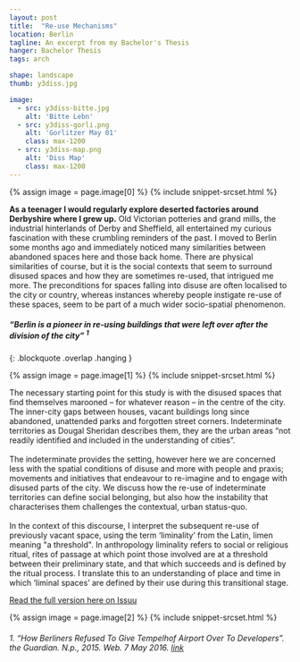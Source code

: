 ```yaml
---
layout: post
title:  "Re-use Mechanisms"
location: Berlin
tagline: An excerpt from my Bachelor's Thesis
hanger: Bachelor Thesis
tags: arch

shape: landscape
thumb: y3diss.jpg

image:
  - src: y3diss-bitte.jpg
    alt: 'Bitte Lebn'
  - src: y3diss-gorli.png
    alt: 'Gorlitzer May 01'
    class: max-1200
  - src: y3diss-map.png
    alt: 'Diss Map'
    class: max-1200
---
```


{% assign image = page.image[0] %}
{% include snippet-srcset.html %}

**As a teenager I would regularly explore deserted factories around Derbyshire where I grew up.** Old Victorian potteries and grand mills, the industrial hinterlands of Derby and Sheffield, all entertained my curious fascination with these crumbling reminders of the past. I moved to Berlin some months ago and immediately noticed many similarities between abandoned spaces here and those back home. There are physical similarities of course, but it is the social contexts that seem to surround disused spaces and how they are sometimes re-used, that intrigued me more. The preconditions for spaces falling into disuse are often localised to the city or country, whereas instances whereby people instigate re-use of these spaces, seem to be part of a much wider socio-spatial phenomenon.

##### “Berlin is a pioneer in re-using buildings that were left over after the division of the city” <sup>1</sup>
{: .blockquote .overlap .hanging }

{% assign image = page.image[1] %}
{% include snippet-srcset.html %}

The necessary starting point for this study is with the disused spaces that find themselves marooned – for whatever reason – in the centre of the city. The inner-city gaps between houses, vacant buildings long since abandoned, unattended parks and forgotten street corners. Indeterminate territories as Dougal Sheridan describes them, they are the urban areas “not readily identified and included in the understanding of cities”.  
&nbsp;  
The indeterminate provides the setting, however here we are concerned less with the spatial conditions of disuse and more with people and praxis; movements and initiatives that endeavour to re-imagine and to engage with disused parts of the city. We discuss how the re-use of indeterminate territories can define social belonging, but also how the instability that characterises them challenges the contextual, urban status-quo.  
&nbsp;  
In the context of this discourse, I interpret the subsequent re-use of previously vacant space, using the term ‘liminality’ from the Latin, limen meaning "a threshold". In anthropology liminality refers to social or religious ritual, rites of passage at which point those involved are at a threshold between their preliminary state, and that which succeeds and is defined by the ritual process. I translate this to an understanding of place and time in which ‘liminal spaces’ are defined by their use during this transitional stage.

[Read the full version here on Issuu](https://issuu.com/deadmongoose/docs/reuse_mechanisms_compressed/1)

{% assign image = page.image[2] %}
{% include snippet-srcset.html %}

###### 1. “How Berliners Refused To Give Tempelhof Airport Over To Developers”. the Guardian. N.p., 2015. Web. 7 May 2016. [link](https://www.theguardian.com/cities/2015/mar/05/how-berliners-refused-to-give-tempelhof-airport-over-to-developers)
